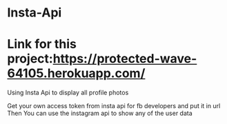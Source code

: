 # Insta-Api
# Link for this project:https://protected-wave-64105.herokuapp.com/
Using Insta Api to display all profile photos

Get your own access token from insta api for fb developers and put it in url
Then You can use the instagram api to show any of the user data
